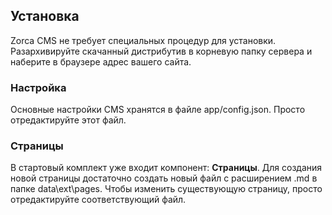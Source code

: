 ## Установка
Zorca CMS не требует специальных процедур для установки.
Разархивируйте скачанный дистрибутив в корневую папку сервера и наберите в браузере адрес вашего сайта.
### Настройка
Основные настройки CMS хранятся в файле app/config.json. Просто отредактируйте этот файл.
### Страницы
В стартовый комплект уже входит компонент: **Страницы**. Для создания новой страницы достаточно
создать новый файл с расширением .md в папке data\ext\pages.
Чтобы изменить существующую страницу, просто отредактируйте соответствующий файл.